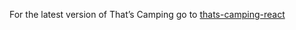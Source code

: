 For the latest version of That’s Camping go to [thats-camping-react](https://github.com/mlandauer/thats-camping-react)
